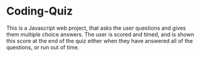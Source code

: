 # Coding-Quiz

This is a Javascript web project, that asks the user questions and gives them multiple choice answers. The user is scored and timed, and is shown this score at the end of the quiz either when they have answered all of the questions, or run out of time.